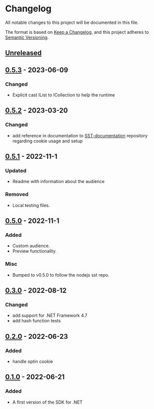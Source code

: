 # Changelog

All notable changes to this project will be documented in this file.

The format is based on [Keep a Changelog](https://keepachangelog.com/en/1.0.0/),
and this project adheres to [Semantic Versioning](https://semver.org/spec/v2.0.0.html).

## [Unreleased]

## [0.5.3] - 2023-06-09

### Changed
- Explicit cast IList to ICollection to help the runtime

## [0.5.2] - 2023-03-20

### Changed
- add reference in documentation to [SST-documentation](https://github.com/SymplifyConversion/sst-documentation/)
  repository regarding cookie usage and setup

## [0.5.1] - 2022-11-1
### Updated
 - Readme with information about the audience

### Removed
 - Local testing files.

## [0.5.0] - 2022-11-1
### Added
 - Custom audience.
 - Preview functionality.
### Misc
 - Bumped to v0.5.0 to follow the nodejs sst repo.

## [0.3.0] - 2022-08-12
### Changed
- add support for .NET Framework 4.7
- add hash function tests

## [0.2.0] - 2022-06-23
### Added
- handle optin cookie

## [0.1.0] - 2022-06-21
### Added
- A first version of the SDK for .NET

[Unreleased]: https://github.com/SymplifyConversion/sst-sdk-dotnet/compare/v0.5.3...HEAD
[0.5.3]: https://github.com/SymplifyConversion/sst-sdk-dotnet/releases/tag/v0.5.3
[0.5.2]: https://github.com/SymplifyConversion/sst-sdk-dotnet/releases/tag/v0.5.2
[0.5.1]: https://github.com/SymplifyConversion/sst-sdk-dotnet/releases/tag/v0.5.1
[0.5.0]: https://github.com/SymplifyConversion/sst-sdk-dotnet/releases/tag/v0.5.0
[0.3.0]: https://github.com/SymplifyConversion/sst-sdk-dotnet/releases/tag/v0.3.0
[0.2.0]: https://github.com/SymplifyConversion/sst-sdk-dotnet/releases/tag/v0.2.0
[0.1.0]: https://github.com/SymplifyConversion/sst-sdk-dotnet/releases/tag/v0.1.0
